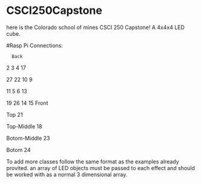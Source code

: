# CSCI250Capstone




here is the Colorado school of mines CSCI 250 Capstone! A 4x4x4 LED cube.


#Rasp Pi Connections:


	  Back
2	3	4	17

27	22	10	9

11	5	6	13

19	26	14	15
	  Front

Top
21

Top-Middle
18

Botom-Middle
23

Botom
24




To add more classes follow the same format as the examples already provited. an array of LED objects must be passed to each effect and should be worked with as a normal 3 dimensional array.



